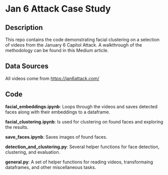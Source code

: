 # Jan 6 Attack Case Study


## Description
This repo contains the code demonstrating facial clustering on a selection of videos from the January 6 Capitol Attack. A walkthrough of the methodology can be found in this Medium article.

## Data Sources
All videos come from https://jan6attack.com/

## Code
**facial_embeddings.ipynb**: Loops through the videos and saves detected faces along with their embeddings to a dataframe.

**facial_clustering.ipynb**: Is used for clustering on found faces and exploring the results. 

**save_faces.ipynb**: Saves images of found faces.

**detection_and_clustering.py**: Several helper functions for face detection, clustering, and evaluation.

**general.py**: A set of helper functions for reading videos, transformaing dataframes, and other miscellaneous tasks.
